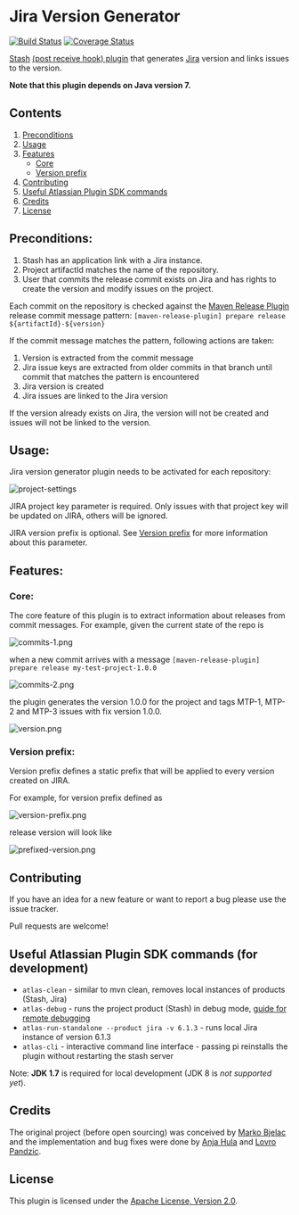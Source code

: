 # Jira Version Generator

[![Build Status](https://travis-ci.org/infobip/jira-version-generator.svg?branch=master)](https://travis-ci.org/infobip/jira-version-generator)
[![Coverage Status](https://coveralls.io/repos/infobip/jira-version-generator/badge.png?branch=master)](https://coveralls.io/r/infobip/jira-version-generator?branch=master)

[Stash](https://www.atlassian.com/software/stash) [(post receive hook) plugin](https://confluence.atlassian.com/display/STASH/Using+repository+hooks#Usingrepositoryhooks-Post-receivehooks) that generates [Jira](https://www.atlassian.com/software/jira) version and links issues to the version.

**Note that this plugin depends on Java version 7.**

## Contents

1. [Preconditions](#Preconditions)
2. [Usage](#Usage)
3. [Features](#Features)
    * [Core](#Core)
    * [Version prefix](#VersionPrefix)
4. [Contributing](#Contributing)
5. [Useful Atlassian Plugin SDK commands](#UsefulAtlassianPluginSDKCommands)
6. [Credits](#Credits)
7. [License](#License)

## <a name="Preconditions"></a> Preconditions:

1. Stash has an application link with a Jira instance.
2. Project artifactId matches the name of the repository.
3. User that commits the release commit exists on Jira and has rights to create the version and modify issues on the project.

Each commit on the repository is checked against the [Maven Release Plugin](http://maven.apache.org/maven-release/maven-release-plugin/) release commit message pattern: `[maven-release-plugin] prepare release ${artifactId}-${version}`

If the commit message matches the pattern, following actions are taken:

1. Version is extracted from the commit message
2. Jira issue keys are extracted from older commits in that branch until commit that matches the pattern is encountered
3. Jira version is created
4. Jira issues are linked to the Jira version

If the version already exists on Jira, the version will not be created and issues will not be linked to the version.

## <a name="Usage"></a> Usage:

Jira version generator plugin needs to be activated for each repository:

![project-settings](../docs/project-settings.png)

JIRA project key parameter is required. Only issues with that project key will be updated on JIRA, others will be ignored.

JIRA version prefix is optional. See [Version prefix](#VersionPrefix) for more information about this parameter.

## <a name="Features"></a> Features:

### <a name="Core"></a> Core:

The core feature of this plugin is to extract information about releases from commit messages. For example, given the current state of the repo is

![commits-1.png](../docs/commits-1.png)

when a new commit arrives with a message `[maven-release-plugin] prepare release my-test-project-1.0.0`

![commits-2.png](../docs/commits-2.png)

the plugin generates the version 1.0.0 for the project and tags MTP-1, MTP-2 and MTP-3 issues with fix version 1.0.0.

![version.png](../docs/version.png)

### <a name="VersionPrefix"></a> Version prefix:

Version prefix defines a static prefix that will be applied to every version created on JIRA.

For example, for version prefix defined as

![version-prefix.png](../docs/version-prefix.png)

release version will look like

![prefixed-version.png](../docs/prefixed-version.png)

## <a name="Contributing"></a> Contributing

If you have an idea for a new feature or want to report a bug please use the issue tracker.

Pull requests are welcome!

## <a name="UsefulAtlassianPluginSDKCommands"></a>Useful Atlassian Plugin SDK commands (for development)

- `atlas-clean` - similar to mvn clean, removes local instances of products (Stash, Jira)
- `atlas-debug` - runs the project product (Stash) in debug mode, [guide for remote debugging](https://developer.atlassian.com/display/DOCS/Creating+a+Remote+Debug+Target)
- `atlas-run-standalone --product jira -v 6.1.3` - runs local Jira instance of version 6.1.3
- `atlas-cli` - interactive command line interface - passing pi reinstalls the plugin without restarting the stash server

Note: **JDK 1.7** is required for local development (JDK 8 is *not supported yet*).

## <a name="Credits"></a> Credits

The original project (before open sourcing) was conceived by [Marko Bjelac](https://github.com/mbjelac) and the implementation
and bug fixes were done by [Anja Hula](https://github.com/anhula) and [Lovro Pandzic](https://github.com/lpandzic).

## <a name="License"></a> License

This plugin is licensed under the [Apache License, Version 2.0](http://www.apache.org/licenses/LICENSE-2.0).
